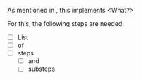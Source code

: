 As mentioned in <Merge Request Reference>, this implements <What?>

For this, the following steps are needed:

 - [ ] List
 - [ ] of
 - [ ] steps
   - [ ] and
   - [ ] substeps

